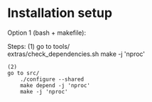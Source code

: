 # Installation setup

Option 1 (bash + makefile):

  Steps:
    (1)
    go to tools/  
    	extras/check_dependencies.sh
    	make -j 'nproc'

    (2)
    go to src/ 
    	./configure --shared
  		make depend -j 'nproc'
  		make -j 'nproc'

